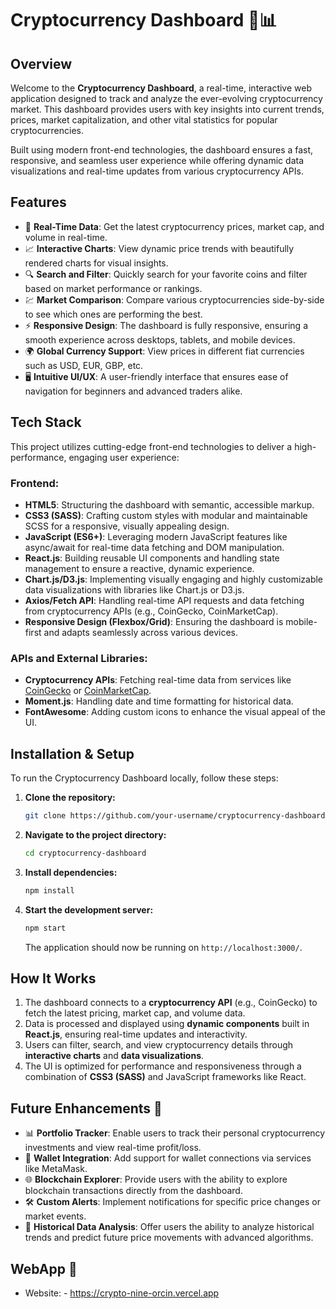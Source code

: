 # Cryptocurrency Dashboard 🚀📊

## Overview

Welcome to the **Cryptocurrency Dashboard**, a real-time, interactive web application designed to track and analyze the ever-evolving cryptocurrency market. This dashboard provides users with key insights into current trends, prices, market capitalization, and other vital statistics for popular cryptocurrencies.

Built using modern front-end technologies, the dashboard ensures a fast, responsive, and seamless user experience while offering dynamic data visualizations and real-time updates from various cryptocurrency APIs.

## Features

- 🔄 **Real-Time Data**: Get the latest cryptocurrency prices, market cap, and volume in real-time.
- 📈 **Interactive Charts**: View dynamic price trends with beautifully rendered charts for visual insights.
- 🔍 **Search and Filter**: Quickly search for your favorite coins and filter based on market performance or rankings.
- 💹 **Market Comparison**: Compare various cryptocurrencies side-by-side to see which ones are performing the best.
- ⚡ **Responsive Design**: The dashboard is fully responsive, ensuring a smooth experience across desktops, tablets, and mobile devices.
- 🌍 **Global Currency Support**: View prices in different fiat currencies such as USD, EUR, GBP, etc.
- 🖥️ **Intuitive UI/UX**: A user-friendly interface that ensures ease of navigation for beginners and advanced traders alike.

## Tech Stack

This project utilizes cutting-edge front-end technologies to deliver a high-performance, engaging user experience:

### Frontend:
- **HTML5**: Structuring the dashboard with semantic, accessible markup.
- **CSS3 (SASS)**: Crafting custom styles with modular and maintainable SCSS for a responsive, visually appealing design.
- **JavaScript (ES6+)**: Leveraging modern JavaScript features like async/await for real-time data fetching and DOM manipulation.
- **React.js**: Building reusable UI components and handling state management to ensure a reactive, dynamic experience.
- **Chart.js/D3.js**: Implementing visually engaging and highly customizable data visualizations with libraries like Chart.js or D3.js.
- **Axios/Fetch API**: Handling real-time API requests and data fetching from cryptocurrency APIs (e.g., CoinGecko, CoinMarketCap).
- **Responsive Design (Flexbox/Grid)**: Ensuring the dashboard is mobile-first and adapts seamlessly across various devices.

### APIs and External Libraries:
- **Cryptocurrency APIs**: Fetching real-time data from services like [CoinGecko](https://www.coingecko.com/) or [CoinMarketCap](https://coinmarketcap.com/).
- **Moment.js**: Handling date and time formatting for historical data.
- **FontAwesome**: Adding custom icons to enhance the visual appeal of the UI.

## Installation & Setup

To run the Cryptocurrency Dashboard locally, follow these steps:

1. **Clone the repository:**

   ```bash
   git clone https://github.com/your-username/cryptocurrency-dashboard.git
   ```

2. **Navigate to the project directory:**

   ```bash
   cd cryptocurrency-dashboard
   ```

3. **Install dependencies:**

   ```bash
   npm install
   ```

4. **Start the development server:**

   ```bash
   npm start
   ```

   The application should now be running on `http://localhost:3000/`.

## How It Works

1. The dashboard connects to a **cryptocurrency API** (e.g., CoinGecko) to fetch the latest pricing, market cap, and volume data.
2. Data is processed and displayed using **dynamic components** built in **React.js**, ensuring real-time updates and interactivity.
3. Users can filter, search, and view cryptocurrency details through **interactive charts** and **data visualizations**.
4. The UI is optimized for performance and responsiveness through a combination of **CSS3 (SASS)** and JavaScript frameworks like React.

## Future Enhancements 🌟

- 📊 **Portfolio Tracker**: Enable users to track their personal cryptocurrency investments and view real-time profit/loss.
- 💼 **Wallet Integration**: Add support for wallet connections via services like MetaMask.
- 🌐 **Blockchain Explorer**: Provide users with the ability to explore blockchain transactions directly from the dashboard.
- 🛠️ **Custom Alerts**: Implement notifications for specific price changes or market events.
- 📅 **Historical Data Analysis**: Offer users the ability to analyze historical trends and predict future price movements with advanced algorithms.

## WebApp 🌟
- Website: - https://crypto-nine-orcin.vercel.app
